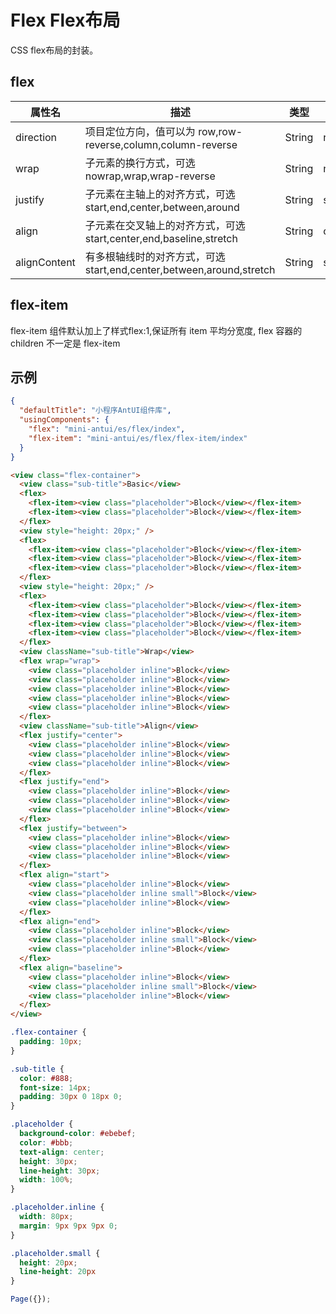 # Flex Flex布局

CSS flex布局的封装。

## flex

| 属性名 | 描述 | 类型 | 默认值 | 必选 |
| ---- | ---- | ---- | ---- | ---- |
| direction | 项目定位方向，值可以为 row,row-reverse,column,column-reverse | String | row | false |
| wrap | 子元素的换行方式，可选nowrap,wrap,wrap-reverse | String | nowrap | false |
| justify | 子元素在主轴上的对齐方式，可选start,end,center,between,around | String | start | false |
| align | 子元素在交叉轴上的对齐方式，可选start,center,end,baseline,stretch | String | center | false |
| alignContent | 有多根轴线时的对齐方式，可选start,end,center,between,around,stretch | String | stretch | false |

## flex-item

flex-item 组件默认加上了样式flex:1,保证所有 item 平均分宽度, flex 容器的 children 不一定是 flex-item

## 示例

```json
{
  "defaultTitle": "小程序AntUI组件库",
  "usingComponents": {
    "flex": "mini-antui/es/flex/index",
    "flex-item": "mini-antui/es/flex/flex-item/index"
  }
}
```

```html
<view class="flex-container">
  <view class="sub-title">Basic</view>
  <flex>
    <flex-item><view class="placeholder">Block</view></flex-item>
    <flex-item><view class="placeholder">Block</view></flex-item>
  </flex>
  <view style="height: 20px;" />
  <flex>
    <flex-item><view class="placeholder">Block</view></flex-item>
    <flex-item><view class="placeholder">Block</view></flex-item>
    <flex-item><view class="placeholder">Block</view></flex-item>
  </flex>
  <view style="height: 20px;" />
  <flex>
    <flex-item><view class="placeholder">Block</view></flex-item>
    <flex-item><view class="placeholder">Block</view></flex-item>
    <flex-item><view class="placeholder">Block</view></flex-item>
    <flex-item><view class="placeholder">Block</view></flex-item>
  </flex>
  <view className="sub-title">Wrap</view>
  <flex wrap="wrap">
    <view class="placeholder inline">Block</view>
    <view class="placeholder inline">Block</view>
    <view class="placeholder inline">Block</view>
    <view class="placeholder inline">Block</view>
    <view class="placeholder inline">Block</view>
  </flex>
  <view className="sub-title">Align</view>
  <flex justify="center">
    <view class="placeholder inline">Block</view>
    <view class="placeholder inline">Block</view>
    <view class="placeholder inline">Block</view>
  </flex>
  <flex justify="end">
    <view class="placeholder inline">Block</view>
    <view class="placeholder inline">Block</view>
    <view class="placeholder inline">Block</view>
  </flex>
  <flex justify="between">
    <view class="placeholder inline">Block</view>
    <view class="placeholder inline">Block</view>
    <view class="placeholder inline">Block</view>
  </flex>
  <flex align="start">
    <view class="placeholder inline">Block</view>
    <view class="placeholder inline small">Block</view>
    <view class="placeholder inline">Block</view>
  </flex>
  <flex align="end">
    <view class="placeholder inline">Block</view>
    <view class="placeholder inline small">Block</view>
    <view class="placeholder inline">Block</view>
  </flex>
  <flex align="baseline">
    <view class="placeholder inline">Block</view>
    <view class="placeholder inline small">Block</view>
    <view class="placeholder inline">Block</view>
  </flex>
</view>
```

```css
.flex-container {
  padding: 10px;
}

.sub-title {
  color: #888;
  font-size: 14px;
  padding: 30px 0 18px 0;
}

.placeholder {
  background-color: #ebebef;
  color: #bbb;
  text-align: center;
  height: 30px;
  line-height: 30px;
  width: 100%;
}

.placeholder.inline {
  width: 80px;
  margin: 9px 9px 9px 0;
}

.placeholder.small {
  height: 20px;
  line-height: 20px
}
```

```javascript
Page({});
```
